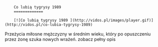 
        Co lubią tygrysy 1989 
        =============
        
        [![Co lubią tygrysy 1989 ](http://vidos.pl/images/player.gif)](http://vidos.pl/co-lubia-tygrysy-1989)
        
        
 Przeżycia miłosne mężczyzny w średnim wieku, który po opuszczeniu przez żonę szuka nowych wrażeń. zobacz pełny opis
    